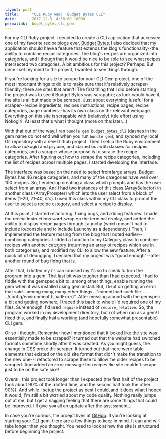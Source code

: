 ```yaml
---
layout: post
title:      "CLI Ruby Gem:  Budget Bytes CLI"
date:       2017-12-3 14:30:00 +0000
permalink:  buget_bytes_cli_gem
---
```



For my CLI Ruby project, I decided to create a CLI application that accessed one of my favorite recipe blogs ever, [Budget Bytes](http:///www.budgetbytes.com).  I also decided that my application should have a feature that extends the blog's functionality--the ability to combine recipe categories.  The blog's recipes are organized into categories, and I though that it would be nice to be able to see what recipes intersected two categories.  A bit ambitious for this project?  Perhaps.  But once I set my mind to the project, I wanted to see things through.

If you're looking for a site to scrape for your CLI Gem project, one of the most important things to do is to make sure that it's relatively scraper-friendly; there are sites that aren't!  The first thing that I did before starting the project was to see if Budget Bytes was scrapable; as luck would have it, the site is all but made to be scraped.  Just about everything Iuseful for a scraper--recipe ingredients, recipes instructions, recipe pages, recipe categories, page numbers--has its own class on the relevant webpage.  Everything on this site is scrapable with (relatively) little effort using Nokogiri.  At least that's what I thought (more on that later...)

With that out of the way, I ran `bundle gem budget_bytes_cli` (dashes in the gem name do not end well when you run `bundle gem`), and synced my local Git repository with a new Github project.  Then I setup the Ruby environment to allow nokogiri and pry use, and started out with classes for recipes, categories, and a scraper whose purpose is to scrape the recipe categories.  After figuring out how to scrape the recipe categories, including the list of recipes across multiple pages, I started developing the interface.  

The interface was based on the need to select from large arrays.  Budget Bytes has 46 recipe categories, and many of the categories have well over 100 recipes.  So, I ended up creating a class which prompts and has the user select from an array.  And I had two instances of this class (ArraySelector) in another class (ArrayPrompter) which lets the user select from a block of items (1-20, 21-40, *etc*).  I used this class within my CLI class to prompt the user to select a recipe category, and select a recipe to display.

At this point, I started refactoring, fixing bugs, and adding features.  I made the recipe instructions word-wrap on the terminal display, and added the ability to display recipe pages through Launchy (which meant I had to include io/console and to include Launchy as a dependency.)  Then, I implemented the feature mssing from the blog that I noted earlier--combining categories.  I added a function to my Category class to combine recipes with another category (returning an array of recipes which are in both categories), and modified my CLI to allow the new feature.  After a quick bit of debugging, I decided that my project was "good enough"--after another round of bug fixing that is. 

After that, I dotted my i's can crossed my t's so to speak to turn the program into a gem.  That last bit was tougher than I had expected.  I had to fiddle with the gemspec a bit to, among other things, enable running the gem when it was installed using gem install.  But, I kept on getting an error that said--among many, many other things--"cannot load such file -- ../config/environment (LoadError)". After messing around with the gemspec a bit and getting nowhere, I traced this back to where I'd required one of my files.  Sure enough, I'd used `require` instead of `require_relative`.  So, the program worked in my development directory, but not when run as a gem!  I fixed this, and finally had a working (and hopefully somewhat presentable) CLI gem.

Or so I thought.  Remember how I mentioned that it looked like the site was essentially made to be scraped?  It turned out that the website had switched formats sometime shortly after it was created.  As you might guess, the change in CSS broke the scraper.  It turned out that there were table elements that existed on the old site format that didn't make the transition to the new one--I refactored to scrape these to allow the older recipes to be scraped.  And added an error message for recipes the site couldn't scrape just to be on the safe side!

Overall, this project took longer than I expected (the first half of the project took about 90% of the allotted time, and the second half took the other 90%).  And while I setup the project as best I could, and it does what I hoped it would, I'm still a bit worried about my code quality.  Nothing really jumps out at me, but I get a nagging feeling that there are some things that could be improved.  I'll give you all an update after the assessment...

In case you're curious, the proejct lives at [GitHub](http://github.com/Larry-42/budget-bytes-cli).  If you're looking at starting your CLI gem, there are a few things to keep in mind.  It can and will take longer than you thought.  You need to look at how the site is structured before beginning the project.
